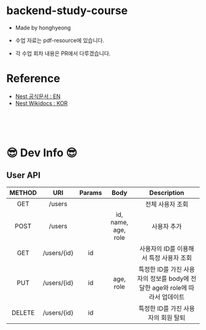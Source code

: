# backend-study-course

- Made by honghyeong

- 수업 자료는 pdf-resource에 있습니다.

- 각 수업 회차 내용은 PR에서 다루겠습니다.

# Reference

- [Nest 공식문서 : EN](https://nestjs.com/)
- [Nest Wikidocs : KOR](https://wikidocs.net/147248)

<br>
<br>
<br>

# 😎 Dev Info 😎

## User API

| METHOD |     URI     | Params |        Body         |                                 Description                                 |
| :----: | :---------: | :----: | :-----------------: | :-------------------------------------------------------------------------: |
|  GET   |   /users    |        |                     |                              전체 사용자 조회                               |
|  POST  |   /users    |        | id, name, age, role |                                 사용자 추가                                 |
|  GET   | /users/{id} |   id   |                     |                   사용자의 ID를 이용해서 특정 사용자 조회                   |
|  PUT   | /users/{id} |   id   |      age, role      | 특정한 ID를 가진 사용자의 정보를 body에 전달한 age와 role에 따라서 업데이트 |
| DELETE | /users/{id} |   id   |                     |                     특정한 ID를 가진 사용자의 회원 탈퇴                     |
